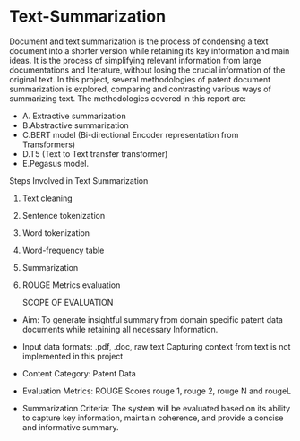 # Text-Summarization
Document and text summarization is the process of condensing a text document into a shorter version while retaining its key information and main ideas. It is the process of simplifying relevant information from large documentations and literature, without losing the crucial information of the original text. In this project, several methodologies of patent document summarization is explored, comparing and contrasting various ways of summarizing text. The methodologies covered in this report are:

- A. Extractive summarization
- B.Abstractive summarization
- C.BERT model  (Bi-directional Encoder representation from Transformers)
- D.T5 (Text to Text transfer transformer)
- E.Pegasus model. 

Steps Involved in Text Summarization

1. Text cleaning
2. Sentence tokenization
3. Word tokenization
3. Word-frequency table
4. Summarization
5. ROUGE Metrics evaluation

   SCOPE OF EVALUATION

-  Aim: To generate insightful summary from domain specific patent data documents while retaining all necessary Information.

-  Input data formats: .pdf, .doc, raw text
Capturing context from text is not implemented in this project

-  Content Category: Patent Data

-  Evaluation Metrics: ROUGE Scores
rouge 1, rouge 2, rouge N and rougeL

-  Summarization Criteria: The system will be evaluated based on its ability to capture key information, maintain coherence, and provide a concise and informative summary. 
